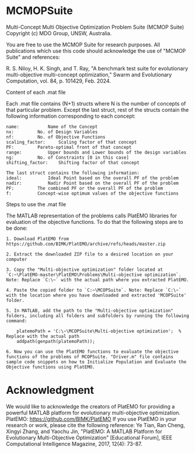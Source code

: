 # MCMOPSuite
Multi-Concept Multi Objective Optimization Problem Suite (MCMOP Suite)
Copyright (c) MDO Group, UNSW, Australia. 

You are free to use the MCMOP Suite for research purposes. 
All publications which use this code should acknowledge the use of "MCMOP Suite" and references: 

R. S. Niloy, H. K. Singh, and T. Ray, "A benchmark test suite for evolutionary multi-objective multi-concept optimization," Swarm and Evolutionary Computation, vol. 84, p. 101429, Feb. 2024.

Content of each .mat file

Each .mat file contains (N+1) structs where N is the number of concepts of that particular problem.
Except the last struct, rest of the structs contain the following information corresponding to each concept:

	name:			Name of the Concept
	nx:			No. of Design Variables
	nf:			No. of Objective Functions
	scaling_factor:		Scaling factor of that concept
	PF:			Pareto-optimal front of that concept
	range:			Upper bounds and Lower bounds of the design variables
	ng:			No. of Constraints [0 in this case]
	shifting_factor:	Shifting factor of that concept
	
	The last struct contains the following information:
	ideal:			Ideal Point based on the overall PF of the problem
	nadir:			Nadir Point based on the overall PF of the problem
	PF:			The combined PF or the overall PF of the problem
	f:			Concept-wise optimum values of the objective functions

Steps to use the .mat file

The MATLAB representation of the problems calls PlatEMO libraries for evaluation of the objective functions.
To do that the following steps are to be done: 

	1. Download PlatEMO from https://github.com/BIMK/PlatEMO/archive/refs/heads/master.zip

	2. Extract the downloaded ZIP file to a desired location on your computer

	3. Copy the "Multi-objective optimization" folder located at `C:~\PlatEMO-master\PlatEMO\Problems\Multi-objective optimization`. Note: Replace `C:\~` with the actual path where you extracted PlatEMO.

	4. Paste the copied folder to `C:~\MCOPSuite`. Note: Replace `C:\~` with the location where you have downloaded and extracted 'MCOPSuite' folder.

	5. In MATLAB, add the path to the "Multi-objective optimization" folders, including all folders and subfolders by running the following command:

		platemoPath = 'C:\~\MCOPSuite\Multi-objective optimization';  % Replace with the actual path
		addpath(genpath(platemoPath));

	6. Now you can use the PlatEMO functions to evaluate the objective functions of the problems of MCOPSuite. "Driver.m" file contains sample code snippets on how to Initialize Population and Evaluate the Objective functions using PlatEMO.


# Acknowledgment

We would like to acknowledge the creators of PlatEMO for providing a powerful MATLAB platform for evolutionary multi-objective optimization.
PlatEMO: https://github.com/BIMK/PlatEMO
If you use PlatEMO in your research or work, please cite the following reference:
Ye Tian, Ran Cheng, Xingyi Zhang, and Yaochu Jin, "PlatEMO: A MATLAB Platform for Evolutionary Multi-Objective Optimization" [Educational Forum], IEEE Computational Intelligence Magazine, 2017, 12(4): 73-87.

